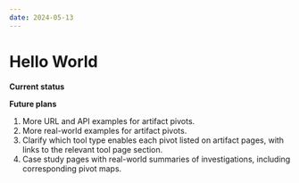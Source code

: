 ```yaml
---
date: 2024-05-13
---
```


# Hello World

**Current status**


**Future plans**

1. More URL and API examples for artifact pivots.
2. More real-world examples for artifact pivots.
3. Clarify which tool type enables each pivot listed on artifact pages, with links to the relevant tool page section.
4. Case study pages with real-world summaries of investigations, including corresponding pivot maps.
